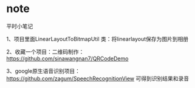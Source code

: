 # note
平时小笔记

1、项目里面LinearLayoutToBitmapUtil 类：将linearlayout保存为图片到相册

2、收藏一个项目：二维码制作：https://github.com/sinawangnan7/QRCodeDemo

3、google原生语音识别项目：https://github.com/zagum/SpeechRecognitionView
   可得到识别结果和录音
